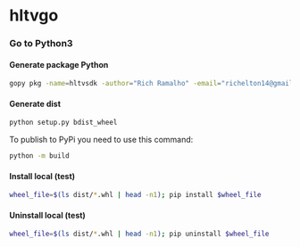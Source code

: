 # hltvgo


### Go to Python3

#### Generate package Python

```sh
gopy pkg -name=hltvsdk -author="Rich Ramalho" -email="richelton14@gmail.com" -desc="The unofficial HLTV Python API" -url="https://github.com/richecr/hltvgo" -output=hltv_sdk -vm=python3 github.com/richecr/hltvgo github.com/richecr/hltvgo/lib/api  github.com/richecr/hltvgo/lib/operations github.com/richecr/hltvgo/lib/entity
```

#### Generate dist

```sh
python setup.py bdist_wheel
```

To publish to PyPi you need to use this command:

```sh
python -m build
```

#### Install local (test)

```sh
wheel_file=$(ls dist/*.whl | head -n1); pip install $wheel_file
```

#### Uninstall local (test)

```sh
wheel_file=$(ls dist/*.whl | head -n1); pip uninstall $wheel_file
```
